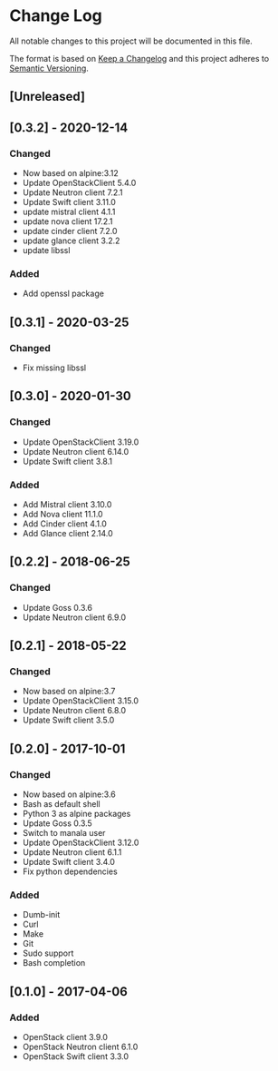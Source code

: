 # Change Log
All notable changes to this project will be documented in this file.

The format is based on [Keep a Changelog](http://keepachangelog.com/)
and this project adheres to [Semantic Versioning](http://semver.org/).

## [Unreleased]

## [0.3.2] - 2020-12-14
### Changed
- Now based on alpine:3.12
- Update OpenStackClient 5.4.0
- Update Neutron client 7.2.1
- Update Swift client 3.11.0
- update mistral client 4.1.1
- update nova client 17.2.1
- update cinder client 7.2.0
- update glance client 3.2.2
- update libssl

### Added
- Add openssl package

## [0.3.1] - 2020-03-25
### Changed
- Fix missing libssl

## [0.3.0] - 2020-01-30
### Changed
- Update OpenStackClient 3.19.0
- Update Neutron client 6.14.0
- Update Swift client 3.8.1

### Added
- Add Mistral client 3.10.0
- Add Nova client 11.1.0
- Add Cinder client 4.1.0
- Add Glance client 2.14.0

## [0.2.2] - 2018-06-25
### Changed
- Update Goss 0.3.6
- Update Neutron client 6.9.0

## [0.2.1] - 2018-05-22
### Changed
- Now based on alpine:3.7
- Update OpenStackClient 3.15.0
- Update Neutron client 6.8.0
- Update Swift client 3.5.0

## [0.2.0] - 2017-10-01
### Changed
- Now based on alpine:3.6
- Bash as default shell
- Python 3 as alpine packages
- Update Goss 0.3.5
- Switch to manala user
- Update OpenStackClient 3.12.0
- Update Neutron client 6.1.1
- Update Swift client 3.4.0
- Fix python dependencies

### Added
- Dumb-init
- Curl
- Make
- Git
- Sudo support
- Bash completion

## [0.1.0] - 2017-04-06
### Added
- OpenStack client 3.9.0
- OpenStack Neutron client 6.1.0
- OpenStack Swift client 3.3.0
